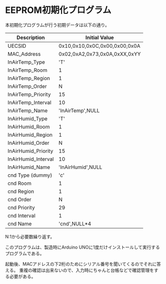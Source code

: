 EEPROM初期化プログラム
=====================

本初期化プログラムが行う初期データは以下の通り。

|    Description             | Initial Value                 |
|----------------------------|-------------------------------|
|    UECSID                  | 0x10,0x10,0x0C,0x00,0x00,0x0A |
|    MAC_Address             | 0x02,0xA2,0x73,0x0A,0xXX,0xYY |
|    InAirTemp_Type          | 'T'                           |
|    InAirTemp_Room          | 1                             |
|    InAirTemp_Region        | 1                             |
|    InAirTemp_Order         | N                             |
|    InAirTemp_Priority      | 15                            |
|    InAirTemp_Interval      | 10                            |
|    InAirTemp_Name          | 'InAirTemp',NULL              |
|    InAirHumid_Type         | 'T'                           |
|    InAirHumid_Room         | 1                             |
|    InAirHumid_Region       | 1                             |
|    InAirHumid_Order        | N                             |
|    InAirHumid_Priority     | 15                            |
|    InAirHumid_Interval     | 10                            |
|    InAirHumid_Name         | 'InAirHumid',NULL             |
|    cnd Type (dummy)        | 'c'                           |
|    cnd Room                | 1                             |
|    cnd Region              | 1                             |
|    cnd Order               | N                             |
|    cnd Priority            | 29                            |
|    cnd Interval            | 1                             |
|    cnd Name                | 'cnd',NULL*4                  |


N:1から必要数繰り返す。

このプログラムは、製造時にArduino UNOに1度だけインストールして実行するプログラムである。

起動後、MACアドレスの下2桁のためにシリアル番号を聞いてくるのでそれに答える。
重複の確認は出来ないので、入力時にちゃんと台帳などで確認管理をする必要がある。

